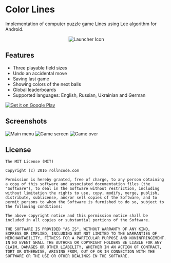 Color Lines
=

Implementation of computer puzzle game Lines using Lee algorithm for Android.

<p align="center">
  <img src="https://habrastorage.org/files/e27/452/568/e27452568fed41078193a84483fba204.png" alt="Launcher Icon"/>
</p>

## Features

- Three playable field sizes
- Undo an accidental move
- Saving last game
- Showing colors of the next balls
- Global leaderboards
- Supported languages: English, Russian, Ukrainian and German

[![Get it on Google Play](http://www.android.com/images/brand/get_it_on_play_logo_small.png)](https://play.google.com/store/apps/details?id=com.rollncode.colorlines.game)

## Screenshots

![Main menu](https://habrastorage.org/files/f4c/849/b12/f4c849b121674d3aac1ddf783ddaccde.png)
![Game screen](https://habrastorage.org/files/ae8/79a/a80/ae879aa807de4cb8b26c1e1d15b970da.png)
![Game over](https://habrastorage.org/files/f31/19c/ebc/f3119cebc67442e0aefae08aac8f44e8.png)

## License

```
The MIT License (MIT)

Copyright (c) 2016 rollncode.com

Permission is hereby granted, free of charge, to any person obtaining a copy of this software and associated documentation files (the "Software"), to deal in the Software without restriction, including without limitation the rights to use, copy, modify, merge, publish, distribute, sublicense, and/or sell copies of the Software, and to permit persons to whom the Software is furnished to do so, subject to the following conditions:

The above copyright notice and this permission notice shall be included in all copies or substantial portions of the Software.

THE SOFTWARE IS PROVIDED "AS IS", WITHOUT WARRANTY OF ANY KIND, EXPRESS OR IMPLIED, INCLUDING BUT NOT LIMITED TO THE WARRANTIES OF MERCHANTABILITY, FITNESS FOR A PARTICULAR PURPOSE AND NONINFRINGEMENT. IN NO EVENT SHALL THE AUTHORS OR COPYRIGHT HOLDERS BE LIABLE FOR ANY CLAIM, DAMAGES OR OTHER LIABILITY, WHETHER IN AN ACTION OF CONTRACT, TORT OR OTHERWISE, ARISING FROM, OUT OF OR IN CONNECTION WITH THE SOFTWARE OR THE USE OR OTHER DEALINGS IN THE SOFTWARE.
```
